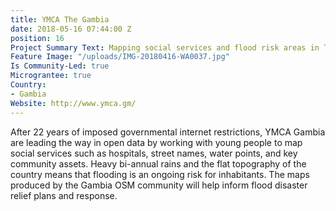 ```yaml
---
title: YMCA The Gambia
date: 2018-05-16 07:44:00 Z
position: 16
Project Summary Text: Mapping social services and flood risk areas in The Gambia
Feature Image: "/uploads/IMG-20180416-WA0037.jpg"
Is Community-Led: true
Micrograntee: true
Country:
- Gambia
Website: http://www.ymca.gm/
---
```


After 22 years of imposed governmental internet restrictions, YMCA Gambia are leading the way in open data by working with young people to map social services such as hospitals, street names, water points, and key community assets. Heavy bi-annual rains and the flat topography of the country means that flooding is an ongoing risk for inhabitants. The maps produced by the Gambia OSM community will help inform flood disaster relief plans and response.